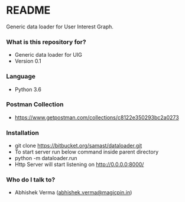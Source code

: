 # README #
Generic data loader for User Interest Graph.

### What is this repository for? ###
* Generic data loader for UIG
* Version 0.1

### Language 
* Python 3.6

### Postman Collection
* https://www.getpostman.com/collections/c8122e350293bc2a0273

### Installation
* git clone https://bitbucket.org/samast/dataloader.git
* To start server run below command inside parent directory 
* python -m dataloader.run
* Http Server will start listening on http://0.0.0.0:8000/

### Who do I talk to? ###
* Abhishek Verma (abhishek.verma@magicpin.in)
